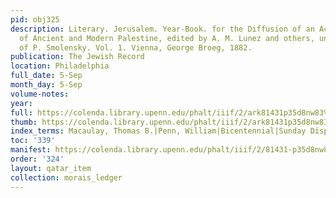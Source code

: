 ```yaml
---
pid: obj325
description: Literary. Jerusalem. Year-Book. for the Diffusion of an Accurate Knowledge
  of Ancient and Modern Palestine, edited by A. M. Lunez and others, under the supervision
  of P. Smolensky. Vol. 1. Vienna, George Broeg, 1882.
publication: The Jewish Record
location: Philadelphia
full_date: 5-Sep
month_day: 5-Sep
volume-notes:
year:
full: https://colenda.library.upenn.edu/phalt/iiif/2/ark81431p35d8nw83%2FSHA256E-s7291881--14eaabc46af845040c1bd01809fbb09c38706a55f8c55680988df6bf018e46f9.jpeg/full/3500,/0/default.jpg
thumb: https://colenda.library.upenn.edu/phalt/iiif/2/ark81431p35d8nw83%2FSHA256E-s7291881--14eaabc46af845040c1bd01809fbb09c38706a55f8c55680988df6bf018e46f9.jpeg/full/!200,200/0/default.jpg
index_terms: Macaulay, Thomas B.|Penn, William|Bicentennial|Sunday Dispatch, The
toc: '339'
manifest: https://colenda.library.upenn.edu/phalt/iiif/2/81431-p35d8nw83/manifest
order: '324'
layout: qatar_item
collection: morais_ledger
---
```

